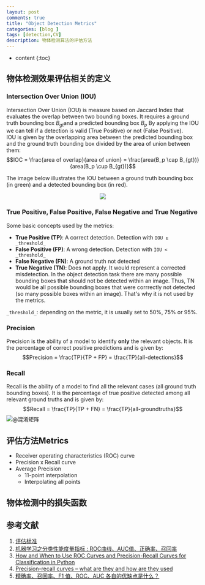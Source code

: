 ```yaml
---
layout: post
comments: true
title: "Object Detection Metrics"
categories: [blog ]
tags: [detection,CV]
description: 物体检测算法的评估方法
---
```


* content
{:toc}

## 物体检测效果评估相关的定义 

### Intersection Over Union (IOU)
Intersection Over Union (IOU) is measure based on Jaccard Index that evaluates the overlap between two bounding boxes. It requires a ground truth bounding box  $B_{gt}$and a predicted bounding box $B_p$ By applying the IOU we can tell if a detection is valid (True Positive) or not (False Positive).  
IOU is given by the overlapping area between the predicted bounding box and the ground truth bounding box divided by the area of union between them:  
$$IOC = \frac{area of overlap}{area of union} = \frac{area(B_p \cap B_{gt})}{area(B_p \cup B_{gt})}$$

The image below illustrates the IOU between a ground truth bounding box (in green) and a detected bounding box (in red).

<p align="center">
<img src="https://cwlseu.github.io/images/detection/iou.png" align="center"/></p>

### True Positive, False Positive, False Negative and True Negative  

Some basic concepts used by the metrics:  

* **True Positive (TP)**: A correct detection. Detection with `IOU ≥ _threshold_`
* **False Positive (FP)**: A wrong detection. Detection with `IOU < _threshold_`
* **False Negative (FN)**: A ground truth not detected
* **True Negative (TN)**: Does not apply. It would represent a corrected misdetection. In the object detection task there are many possible bounding boxes that should not be detected within an image. Thus, TN would be all possible bounding boxes that were corrrectly not detected (so many possible boxes within an image). That's why it is not used by the metrics.

`_threshold_`: depending on the metric, it is usually set to 50%, 75% or 95%.

### Precision

Precision is the ability of a model to identify **only** the relevant objects. It is the percentage of correct positive predictions and is given by:
$$Precision = \frac{TP}{TP + FP} = \frac{TP}{all-detections}$$

### Recall 

Recall is the ability of a model to find all the relevant cases (all ground truth bounding boxes). It is the percentage of true positive detected among all relevant ground truths and is given by:
$$Recall = \frac{TP}{TP + FN} = \frac{TP}{all-groundtruths}$$
![@混淆矩阵](http://cwlseu.github.io/images/detection/confusion-metrics.png)

## 评估方法Metrics

* Receiver operating characteristics (ROC) curve
* Precision x Recall curve
* Average Precision
  * 11-point interpolation
  * Interpolating all points

## 物体检测中的损失函数


## 参考文献

1. [评估标准](https://github.com/cwlseu/Object-Detection-Metrics)
2. [机器学习之分类性能度量指标 : ROC曲线、AUC值、正确率、召回率](https://www.jianshu.com/p/c61ae11cc5f6)
3. [How and When to Use ROC Curves and Precision-Recall Curves for Classification in Python](https://machinelearningmastery.com/roc-curves-and-precision-recall-curves-for-classification-in-python/)
4. [Precision-recall curves – what are they and how are they used](https://acutecaretesting.org/en/articles/precision-recall-curves-what-are-they-and-how-are-they-used)
5. [精确率、召回率、F1 值、ROC、AUC 各自的优缺点是什么？](https://www.zhihu.com/question/30643044)
